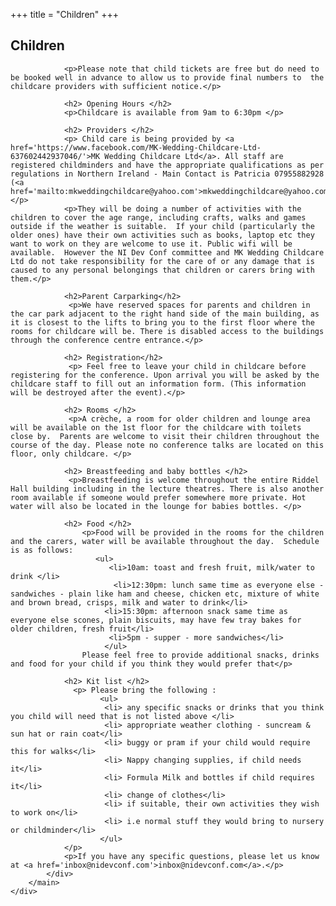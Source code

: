 +++
title = "Children"
+++

<section class="row">
    <div class="main-container">
        <a id="top"></a>
        <main class="container generic">
            <div class="col-md-12 main">
                <h1>Children</h1>

                <p>Please note that child tickets are free but do need to be booked well in advance to allow us to provide final numbers to  the childcare providers with sufficient notice.</p>

                <h2> Opening Hours </h2>
                <p>Childcare is available from 9am to 6:30pm </p>
                
                <h2> Providers </h2>
                <p> Child care is being provided by <a href='https://www.facebook.com/MK-Wedding-Childcare-Ltd-637602442937046/'>MK Wedding Childcare Ltd</a>. All staff are registered childminders and have the appropriate qualifications as per regulations in Northern Ireland - Main Contact is Patricia 07955882928 (<a href='mailto:mkweddingchildcare@yahoo.com'>mkweddingchildcare@yahoo.com</a>)</p> 
                <p>They will be doing a number of activities with the children to cover the age range, including crafts, walks and games outside if the weather is suitable.  If your child (particularly the older ones) have their own activities such as books, laptop etc they want to work on they are welcome to use it. Public wifi will be available.  However the NI Dev Conf committee and MK Wedding Childcare Ltd do not take responsibility for the care of or any damage that is caused to any personal belongings that children or carers bring with them.</p>

                <h2>Parent Carparking</h2>
                 <p>We have reserved spaces for parents and children in the car park adjacent to the right hand side of the main building, as it is closest to the lifts to bring you to the first floor where the rooms for childcare will be. There is disabled access to the buildings through the conference centre entrance.</p>

                <h2> Registration</h2>
                 <p> Feel free to leave your child in childcare before registering for the conference. Upon arrival you will be asked by the childcare staff to fill out an information form. (This information will be destroyed after the event).</p>

                <h2> Rooms </h2>
                 <p>A crèche, a room for older children and lounge area will be available on the 1st floor for the childcare with toilets close by.  Parents are welcome to visit their children throughout the course of the day. Please note no conference talks are located on this floor, only childcare. </p>

                <h2> Breastfeeding and baby bottles </h2>
                 <p>Breastfeeding is welcome throughout the entire Riddel Hall building including in the lecture theatres. There is also another room available if someone would prefer somewhere more private. Hot water will also be located in the lounge for babies bottles. </p>

                <h2> Food </h2>
                    <p>Food will be provided in the rooms for the children and the carers, water will be available throughout the day.  Schedule is as follows:
                       <ul>
                          <li>10am: toast and fresh fruit, milk/water to drink </li>
                           <li>12:30pm: lunch same time as everyone else - sandwiches - plain like ham and cheese, chicken etc, mixture of white and brown bread, crisps, milk and water to drink</li>
                         <li>15:30pm: afternoon snack same time as everyone else scones, plain biscuits, may have few tray bakes for older children, fresh fruit</li>
                          <li>5pm - supper - more sandwiches</li>
                         </ul>
                    Please feel free to provide additional snacks, drinks and food for your child if you think they would prefer that</p>

                <h2> Kit list </h2>
                  <p> Please bring the following :
                        <ul>
                         <li> any specific snacks or drinks that you think you child will need that is not listed above </li>
                         <li> appropriate weather clothing - suncream & sun hat or rain coat</li>
                         <li> buggy or pram if your child would require this for walks</li>
                         <li> Nappy changing supplies, if child needs it</li>
                         <li> Formula Milk and bottles if child requires it</li>
                         <li> change of clothes</li>
                         <li> if suitable, their own activities they wish to work on</li>
                         <li> i.e normal stuff they would bring to nursery or childminder</li>
                        </ul>
                </p>
                <p>If you have any specific questions, please let us know at <a href='inbox@nidevconf.com'>inbox@nidevconf.com</a>.</p>
            </div>
        </main>
    </div>
</section>
